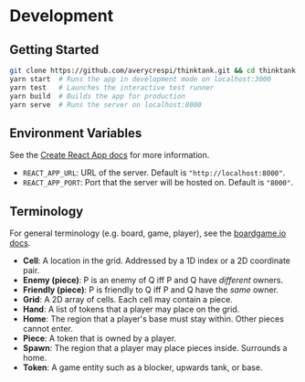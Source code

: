 # Development

## Getting Started

```sh
git clone https://github.com/averycrespi/thinktank.git && cd thinktank
yarn start  # Runs the app in development mode on localhost:3000
yarn test   # Launches the interactive test runner
yarn build  # Builds the app for production
yarn serve  # Runs the server on localhost:8000
```

## Environment Variables

See the [Create React App docs](https://create-react-app.dev/docs/adding-custom-environment-variables/) for more information.

- `REACT_APP_URL`: URL of the server. Default is `"http://localhost:8000"`.
- `REACT_APP_PORT`: Port that the server will be hosted on. Default is `"8000"`.

## Terminology

For general terminology (e.g. board, game, player), see the [boardgame.io docs](https://boardgame.io/documentation/#/).

- **Cell**: A location in the grid. Addressed by a 1D index or a 2D coordinate pair.
- **Enemy (piece)**: P is an enemy of Q iff P and Q have _different_ owners.
- **Friendly (piece)**: P is friendly to Q iff P and Q have the _same_ owner.
- **Grid**: A 2D array of cells. Each cell may contain a piece.
- **Hand**: A list of tokens that a player may place on the grid.
- **Home**: The region that a player's base must stay within. Other pieces cannot enter.
- **Piece**: A token that is owned by a player.
- **Spawn**: The region that a player may place pieces inside. Surrounds a home.
- **Token**: A game entity such as a blocker, upwards tank, or base.
